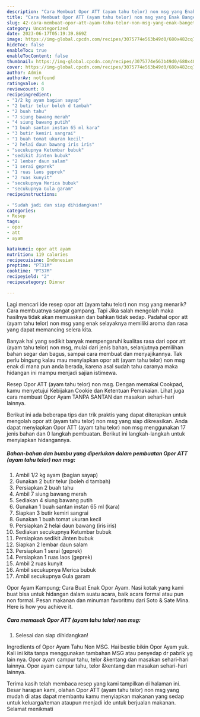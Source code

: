 ```yaml
---
description: "Cara Membuat Opor ATT (ayam tahu telor) non msg yang Enak Banget"
title: "Cara Membuat Opor ATT (ayam tahu telor) non msg yang Enak Banget"
slug: 42-cara-membuat-opor-att-ayam-tahu-telor-non-msg-yang-enak-banget
category: Uncategorized
date: 2023-06-17T05:19:39.869Z
image: https://img-global.cpcdn.com/recipes/3075774e563b49d0/680x482cq70/opor-att-ayam-tahu-telor-non-msg-foto-resep-utama.jpg
hideToc: false
enableToc: true
enableTocContent: false
thumbnail: https://img-global.cpcdn.com/recipes/3075774e563b49d0/680x482cq70/opor-att-ayam-tahu-telor-non-msg-foto-resep-utama.jpg
cover: https://img-global.cpcdn.com/recipes/3075774e563b49d0/680x482cq70/opor-att-ayam-tahu-telor-non-msg-foto-resep-utama.jpg
author: Admin
authorAv: notfound
ratingvalue: 4
reviewcount: 8
recipeingredient:
- "1/2 kg ayam bagian sayap"
- "2 butir telur boleh d tambah"
- "2 buah tahu"
- "7 siung bawang merah"
- "4 siung bawang putih"
- "1 buah santan instan 65 ml kara"
- "3 butir kemiri sangrai"
- "1 buah tomat ukuran kecil"
- "2 helai daun bawang iris iris"
- "secukupnya Ketumbar bubuk"
- "sedikit Jinten bubuk"
- "2 lembar daun salam"
- "1 serai geprek"
- "1 ruas laos geprek"
- "2 ruas kunyit"
- "secukupnya Merica bubuk"
- "secukupnya Gula garam"
recipeinstructions:

- "Sudah jadi dan siap dihidangkan!"
categories:
- Resep
tags:
- opor
- att
- ayam

katakunci: opor att ayam 
nutrition: 119 calories
recipecuisine: Indonesian
preptime: "PT31M"
cooktime: "PT37M"
recipeyield: "2"
recipecategory: Dinner

---
```



Lagi mencari ide resep opor att (ayam tahu telor) non msg yang menarik? Cara membuatnya sangat gampang. Tapi Jika salah mengolah maka hasilnya tidak akan memuaskan dan bahkan tidak sedap. Padahal opor att (ayam tahu telor) non msg yang enak selayaknya memiliki aroma dan rasa yang dapat memancing selera kita.


Banyak hal yang sedikit banyak mempengaruhi kualitas rasa dari opor att (ayam tahu telor) non msg, mulai dari jenis bahan, selanjutnya pemilihan bahan segar dan bagus, sampai cara membuat dan menyajikannya. Tak perlu bingung kalau mau menyiapkan opor att (ayam tahu telor) non msg enak di mana pun anda berada, karena asal sudah tahu caranya maka hidangan ini mampu menjadi sajian istimewa.

Resep Opor ATT (ayam tahu telor) non msg. Dengan memakai Cookpad, kamu menyetujui Kebijakan Cookie dan Ketentuan Pemakaian. Lihat juga cara membuat Opor Ayam TANPA SANTAN dan masakan sehari-hari lainnya.


Berikut ini ada beberapa tips dan trik praktis yang dapat diterapkan untuk mengolah opor att (ayam tahu telor) non msg yang siap dikreasikan. Anda dapat menyiapkan Opor ATT (ayam tahu telor) non msg menggunakan 17 jenis bahan dan 0 langkah pembuatan. Berikut ini langkah-langkah untuk menyiapkan hidangannya.

<!--inarticleads1-->

##### Bahan-bahan dan bumbu yang diperlukan dalam pembuatan Opor ATT (ayam tahu telor) non msg:

1. Ambil 1/2 kg ayam (bagian sayap)
1. Gunakan 2 butir telur (boleh d tambah)
1. Persiapkan 2 buah tahu
1. Ambil 7 siung bawang merah
1. Sediakan 4 siung bawang putih
1. Gunakan 1 buah santan instan 65 ml (kara)
1. Siapkan 3 butir kemiri sangrai
1. Gunakan 1 buah tomat ukuran kecil
1. Persiapkan 2 helai daun bawang (iris iris)
1. Sediakan secukupnya Ketumbar bubuk
1. Persiapkan sedikit Jinten bubuk
1. Siapkan 2 lembar daun salam
1. Persiapkan 1 serai (geprek)
1. Persiapkan 1 ruas laos (geprek)
1. Ambil 2 ruas kunyit
1. Ambil secukupnya Merica bubuk
1. Ambil secukupnya Gula garam


Opor Ayam Kampung; Cara Buat Enak Opor Ayam. Nasi kotak yang kami buat bisa untuk hidangan dalam suatu acara, baik acara formal atau pun non formal. Pesan makanan dan minuman favoritmu dari Soto &amp; Sate Mina. Here is how you achieve it. 

<!--inarticleads2-->

##### Cara memasak Opor ATT (ayam tahu telor) non msg:


1. Selesai dan siap dihidangkan!

Ingredients of Opor Ayam Tahu Non MSG. Hai bestie bikin Opor Ayam yuk. Kali ini kita tanpa menggunakan tambahan MSG atau penyedap dr pabrik yg lain nya. Opor ayam campur tahu, telor &amp;kentang dan masakan sehari-hari lainnya. Opor ayam campur tahu, telor &amp;kentang dan masakan sehari-hari lainnya. 

Terima kasih telah membaca resep yang kami tampilkan di halaman ini. Besar harapan kami, olahan Opor ATT (ayam tahu telor) non msg yang mudah di atas dapat membantu kamu menyiapkan makanan yang sedap untuk keluarga/teman ataupun menjadi ide untuk berjualan makanan. Selamat menikmati
